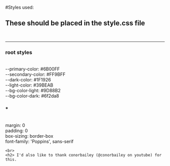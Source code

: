 #Styles used:<br>
<h2> These should be placed in the style.css file<br><br>
<hr>
    <h3> root styles </h3><br>
    --primary-color: #6B00FF<br>
    --secondary-color: #FF9BFF<br>
    --dark-color: #1F1926<br>
    --light-color: #39BEAB<br>
    --bg-color-light: #9D88B2<br>
    --bg-color-dark: #6f2da8<br>
    <h3> * </h3><br>
    margin: 0<br>
    padding: 0<br>
    box-sizing: border-box<br>
    font-family: 'Poppins', sans-serif<br>
 
    <br>
    <h2> I'd also like to thank conorbailey (@conorbailey on youtube) for this.
